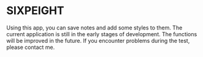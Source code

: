 # SIXPEIGHT
Using this app, you can save notes and add some styles to them. The current application is still in the early stages of development. The functions will be improved in the future. If you encounter problems during the test, please contact me.
